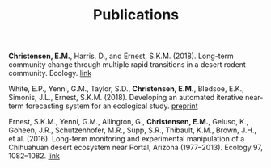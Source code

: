 ﻿---
layout: page
title: Publications
description: Erica Christensen's publications
---

**Christensen, E.M.**, Harris, D., and Ernest, S.K.M. (2018). Long-term community change through multiple rapid transitions in a desert rodent community. Ecology. [link](https://esajournals.onlinelibrary.wiley.com/doi/abs/10.1002/ecy.2373)

White, E.P., Yenni, G.M., Taylor, S.D., **Christensen, E.M.**, Bledsoe, E.K., Simonis, J.L., Ernest, S.K.M. (2018). Developing an automated iterative near-term forecasting system for an ecological study. [preprint](https://doi.org/10.1101/268623)

Ernest, S.K.M., Yenni, G.M., Allington, G., **Christensen, E.M.**, Geluso, K., Goheen, J.R., Schutzenhofer, M.R., Supp, S.R., Thibault, K.M., Brown, J.H., et al. (2016). Long-term monitoring and experimental manipulation of a Chihuahuan desert ecosystem near Portal, Arizona (1977–2013). Ecology 97, 1082–1082. [link](https://esajournals.onlinelibrary.wiley.com/doi/full/10.1890/15-2115.1)

